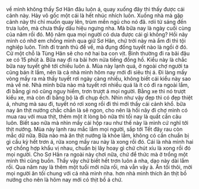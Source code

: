 về mình không thấy Sơ Hân đâu luôn á, quay xuống đây thì thấy được cái cảnh này. Hảy vô gốc một cái là hết nhúc nhích luôn. Xuống nhà mà gặp cảnh này thì chỉ muốn quay lên, trùm mền ngủ cho nó đã. rơii từ sáng đến trưa luôn, mà chưa thấy dấu hiệu ngưng nha. Mà bữa nay là ngày cuối cùng của năm rồi đó. Mộ năm qua mọi người có dưa được cái gì không? Hồi nãy mình có nhờ em chồng mình qua giữ Sơ Hân, chứ trời này mà ẩm đi thì tội nghiệp luôn. Tính đi tranh thủ để về, mà đụng đống tuyết nào là ngồi ở đó. Cứ một chỗ là Tùng Hân sẽ cho nở hai ba con vịt. Bình thường đi ra bãi đậu xe có 15 phút à. Bữa nay đi ra bãi hơn nửa tiếng đồng hồ. Kiểu này là chắc bữa nay tuyết ghê tới chiều luôn á. Mùa này lạnh quá, ở ngoài chợ người ta cũng bán ít lắm, nên là cả nhà mình hôm nay mới đi siêu thị á. Đi làng mấy vòng mấy ra mà thấy tuyết rơi ngày càng nhiều, không biết cái kiểu này sao mà về nè. Nhà mình bữa nào mà tuyết rơi nhiều quá là ít có đi ra ngoài lắm, đi bằng gì nó cũng nguy hiểm, trơn trượt á mọi người. Bằng xe thì nó trượt kiểu xe, mà còn đi bằng bộ là đi chụp ếch. Nhìn như vậy đẹp thì có đẹp thiệt á, nhưng mà sau đi, tuyết nó rơi xong rồi đi thì mới thấy cái cảnh khổ. bữa nay ăn thịt nướng chắc chắn là sẽ ngon, cho nên là hồi nãy đi chợ mình có mua rau với mua thịt, thêm một ít lòng bò nữa thì tối nay là quất cần câu luôn. Biết sao nữa mà nhìn mấy cái hộp rau như thế này là mình cứ nghĩ tới thịt nướng. Mùa này lạnh rau mắc lắm mọi người, sắp tới Tết đây rau còn mắc dữ nữa. Bữa nào mà ăn thịt nướng là khỏe lắm, không có cần chuẩn bị gì cầu kỳ hết trơn á, rửa xong mấy rau này là xong rồi đó. Cái là nhà mình hai vợ chồng hợp khẩu vị nhau, chuẩn bị lây hoay gì chứ chút xíu là xong rồi đó mọi người. Cho Sơ Hân ra ngoài này chơi nữa, chứ để thức mà ở trổng một mình thì cũng buồn. Thấy vậy chứ biết hết trơn luôn á nha, dạo này dài lắm rồi. Qua năm nay là thêm một tuổi mới nữa rồi, mà vẫn vậy à. Ăn tối thôi, mời mọi người ăn tối chung với cả nhà mình nha. hơn nhà mình thích ăn thịt bồ nướng cho nên là hôm nay mới có thịt bồ á chứ.